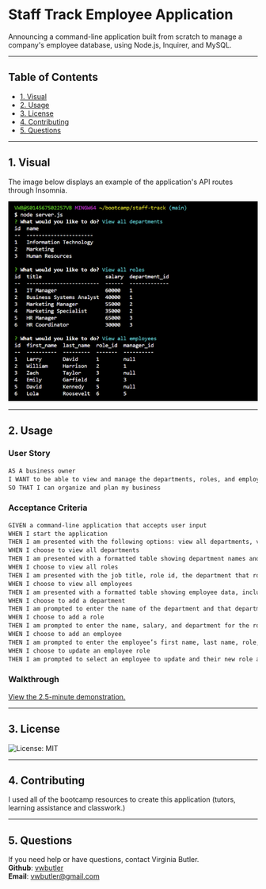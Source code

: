# Staff Track Employee Application

Announcing a command-line application built from scratch to manage a company's employee database, using Node.js, Inquirer, and MySQL.

---
## Table of Contents

* [1. Visual](#1-visual)
* [2. Usage](#2-usage)
* [3. License](#3-license)
* [4. Contributing](#4-contributing)
* [5. Questions](#5-questions)
---
## 1. Visual

The image below displays an example of the application's API routes through Insomnia.

![Staff Track](/assets/images/visual.png)

---
## 2. Usage

### User Story

```md
AS A business owner
I WANT to be able to view and manage the departments, roles, and employees in my company
SO THAT I can organize and plan my business
```

### Acceptance Criteria

```md
GIVEN a command-line application that accepts user input
WHEN I start the application
THEN I am presented with the following options: view all departments, view all roles, view all employees, add a department, add a role, add an employee, and update an employee role
WHEN I choose to view all departments
THEN I am presented with a formatted table showing department names and department ids
WHEN I choose to view all roles
THEN I am presented with the job title, role id, the department that role belongs to, and the salary for that role
WHEN I choose to view all employees
THEN I am presented with a formatted table showing employee data, including employee ids, first names, last names, job titles, departments, salaries, and managers that the employees report to
WHEN I choose to add a department
THEN I am prompted to enter the name of the department and that department is added to the database
WHEN I choose to add a role
THEN I am prompted to enter the name, salary, and department for the role and that role is added to the database
WHEN I choose to add an employee
THEN I am prompted to enter the employee’s first name, last name, role, and manager, and that employee is added to the database
WHEN I choose to update an employee role
THEN I am prompted to select an employee to update and their new role and this information is updated in the database 
```

### Walkthrough

  [View the 2.5-minute demonstration.](https://www.screencast.com/t/9SSjdACx1Nh4)

---
## 3. License

![License: MIT](https://img.shields.io/badge/License-MIT-yellow.svg)

---
## 4. Contributing

  I used all of the bootcamp resources to create this application (tutors, learning assistance and classwork.)

---
## 5. Questions

If you need help or have questions, contact Virginia Butler.  
  **Github**: [vwbutler](https://github.com/vwbutler)  
  **Email**: <vwbutler@gmail.com>
